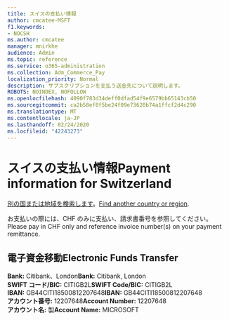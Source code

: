 ```yaml
---
title: スイスの支払い情報
author: cmcatee-MSFT
f1.keywords:
- NOCSH
ms.author: cmcatee
manager: mnirkhe
audience: Admin
ms.topic: reference
ms.service: o365-administration
ms.collection: Adm_Commerce_Pay
localization_priority: Normal
description: サブスクリプションを支払う送金先について説明します。
ROBOTS: NOINDEX, NOFOLLOW
ms.openlocfilehash: 4090f783d34deff0dfad54f9e6579bb65143cb50
ms.sourcegitcommit: ca2b58ef8f5be24f09e73620b74a1ffcf2d4c290
ms.translationtype: MT
ms.contentlocale: ja-JP
ms.lasthandoff: 02/24/2020
ms.locfileid: "42243273"
---
```

# <a name="payment-information-for-switzerland"></a><span data-ttu-id="3c999-103">スイスの支払い情報</span><span class="sxs-lookup"><span data-stu-id="3c999-103">Payment information for Switzerland</span></span>

<span data-ttu-id="3c999-104">[別の国または地域を検索します](../billing-and-payments/pay-for-your-subscription.md)。</span><span class="sxs-lookup"><span data-stu-id="3c999-104">[Find another country or region](../billing-and-payments/pay-for-your-subscription.md).</span></span>

<span data-ttu-id="3c999-105">お支払いの際には、CHF のみに支払い、請求書番号を参照してください。</span><span class="sxs-lookup"><span data-stu-id="3c999-105">Please pay in CHF only and reference invoice number(s) on your payment remittance.</span></span>

## <a name="electronic-funds-transfer"></a><span data-ttu-id="3c999-106">電子資金移動</span><span class="sxs-lookup"><span data-stu-id="3c999-106">Electronic Funds Transfer</span></span>

<span data-ttu-id="3c999-107">**Bank:** Citibank、London</span><span class="sxs-lookup"><span data-stu-id="3c999-107">**Bank:** Citibank, London</span></span>  
<span data-ttu-id="3c999-108">**SWIFT コード/BIC:** CITIGB2L</span><span class="sxs-lookup"><span data-stu-id="3c999-108">**SWIFT Code/BIC:** CITIGB2L</span></span>  
<span data-ttu-id="3c999-109">**IBAN:** GB44CITI18500812207648</span><span class="sxs-lookup"><span data-stu-id="3c999-109">**IBAN:** GB44CITI18500812207648</span></span>  
<span data-ttu-id="3c999-110">**アカウント番号:** 12207648</span><span class="sxs-lookup"><span data-stu-id="3c999-110">**Account Number:** 12207648</span></span>  
<span data-ttu-id="3c999-111">**アカウント名:** 製</span><span class="sxs-lookup"><span data-stu-id="3c999-111">**Account Name:** MICROSOFT</span></span>  